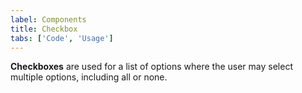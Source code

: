 ```yaml
---
label: Components
title: Checkbox
tabs: ['Code', 'Usage']
---
```


<page-intro>**Checkboxes** are used for a list of options where the user may select multiple options, including all or none.</page-intro>

<component 
    name="Checkbox"
    component="checkbox" 
    variation="checkbox"
    experimental="true"
    >
</component>
<component-docs component="checkbox" experimental="true"></component-docs>
